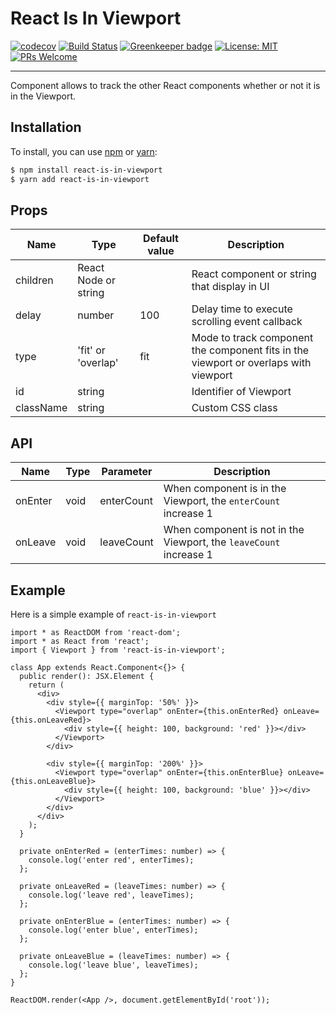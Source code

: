 # React Is In Viewport

[![codecov](https://codecov.io/gh/davidnguyen179/react-is-in-viewport/branch/master/graph/badge.svg)](https://codecov.io/gh/davidnguyen179/react-is-in-viewport) [![Build Status](https://travis-ci.com/davidnguyen179/react-is-in-viewport.svg?branch=master)](https://travis-ci.com/davidnguyen179/react-is-in-viewport) [![Greenkeeper badge](https://badges.greenkeeper.io/davidnguyen179/react-is-in-viewport.svg)](https://greenkeeper.io/) [![License: MIT](https://img.shields.io/badge/license-MIT-blue.svg)](https://github.com/davidnguyen179/react-is-in-viewport/blob/master/LICENSE) [![PRs Welcome](https://img.shields.io/badge/PRs-welcome-brightgreen.svg?style=flat-square)](http://makeapullrequest.com)

<hr />

Component allows to track the other React components whether or not it is in the Viewport.

## Installation

To install, you can use [npm](https://www.npmjs.com/) or [yarn](https://yarnpkg.com/lang/en/):

```bash
$ npm install react-is-in-viewport
$ yarn add react-is-in-viewport
```


## Props

| Name| Type  | Default value  | Description
|--|--|--|--|
| children | React Node or string |  | React component or string that display in UI  |
| delay | number  | 100  | Delay time to execute scrolling event callback |
| type | 'fit'  or  'overlap'  | fit  | Mode to track component the component fits in the viewport or overlaps with viewport |
| id | string  |  | Identifier of Viewport |
| className | string  |  | Custom CSS class |

## API

| Name| Type  | Parameter  | Description
|--|--|--|--|
| onEnter | void  | enterCount  | When component is in the Viewport, the `enterCount` increase 1 |
| onLeave | void  | leaveCount  | When component is not in the Viewport, the `leaveCount` increase 1 |

## Example

Here is a simple example of `react-is-in-viewport`

```tsx
import * as ReactDOM from 'react-dom';
import * as React from 'react';
import { Viewport } from 'react-is-in-viewport';

class App extends React.Component<{}> {
  public render(): JSX.Element {
    return (
      <div>
        <div style={{ marginTop: '50%' }}>
          <Viewport type="overlap" onEnter={this.onEnterRed} onLeave={this.onLeaveRed}>
            <div style={{ height: 100, background: 'red' }}></div>
          </Viewport>
        </div>

        <div style={{ marginTop: '200%' }}>
          <Viewport type="overlap" onEnter={this.onEnterBlue} onLeave={this.onLeaveBlue}>
            <div style={{ height: 100, background: 'blue' }}></div>
          </Viewport>
        </div>
      </div>
    );
  }

  private onEnterRed = (enterTimes: number) => {
    console.log('enter red', enterTimes);
  };

  private onLeaveRed = (leaveTimes: number) => {
    console.log('leave red', leaveTimes);
  };

  private onEnterBlue = (enterTimes: number) => {
    console.log('enter blue', enterTimes);
  };

  private onLeaveBlue = (leaveTimes: number) => {
    console.log('leave blue', leaveTimes);
  };
}

ReactDOM.render(<App />, document.getElementById('root'));
```